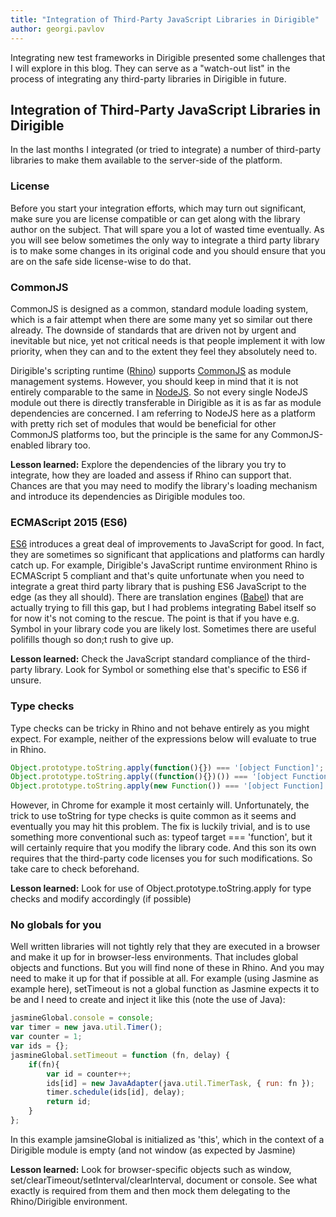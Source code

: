 ```yaml
---
title: "Integration of Third-Party JavaScript Libraries in Dirigible"
author: georgi.pavlov
---
```


Integrating new test frameworks in Dirigible presented some challenges that I will explore in this blog. They can serve as a "watch-out list" in the process of integrating any third-party libraries in Dirigible in future.   

Integration of Third-Party JavaScript Libraries in Dirigible
----

In the last months I integrated (or tried to integrate) a number of third-party libraries to make them available to the server-side of the platform.

### License

Before you start your integration efforts, which may turn out significant, make sure you are license compatible or can get along with the library author on the subject. That will spare you a lot of wasted time eventually. As you will see below sometimes the only way to integrate a third party library is to make some changes in its original code and you should ensure that you are on the safe side license-wise to do that.  

### CommonJS

CommonJS is designed as a common, standard module loading system, which is a fair attempt when there are some many yet so similar out there already. The downside of standards that are driven not by urgent and inevitable but nice, yet not critical needs is that people implement it with low priority, when they can and to the extent they feel they absolutely need to.   

Dirigible's scripting runtime ([Rhino](https://developer.mozilla.org/en-US/docs/Mozilla/Projects/Rhino)) supports [CommonJS](http://www.commonjs.org) as module management systems. However, you should keep in mind that it is not entirely comparable to the same in [NodeJS](https://nodejs.org). So not every single NodeJS module out there is directly transferable in Dirigible as it is as far as module dependencies are concerned. I am referring to NodeJS here as a platform with pretty rich set of modules that would be beneficial for other CommonJS platforms too, but the principle is the same for any CommonJS-enabled library too. 

**Lesson learned:** Explore the dependencies of the library you try to integrate, how they are loaded and assess if Rhino can support that. Chances are that you may need to modify the library's loading mechanism and introduce its dependencies as Dirigible modules too.     

### ECMAScript 2015 (ES6)

[ES6](http://www.ecma-international.org/publications/standards/Ecma-262.htm) introduces a great deal of improvements to JavaScript for good. In fact, they are sometimes so significant that applications and platforms can hardly catch up. For example, Dirigible's JavaScript runtime environment Rhino is ECMAScript 5 compliant and that's quite unfortunate when you need to integrate a great third party library that is pushing ES6 JavaScript to the edge (as they all should). There are translation engines ([Babel](https://babeljs.io)) that are actually trying to fill this gap, but I had problems integrating Babel itself so for now it's not coming to the rescue. The point is that if you have e.g. Symbol in your library code you are likely lost. Sometimes there are useful polifills though so  don;t rush to give up.

**Lesson learned:** Check the JavaScript standard compliance of the third-party library. Look for Symbol or something else that's specific to ES6 if unsure.

### Type checks

Type checks can be tricky in Rhino and not behave entirely as you might expect.
For example, neither of the expressions below will evaluate to true in Rhino.

```javascript
Object.prototype.toString.apply(function(){}) === '[object Function]';
Object.prototype.toString.apply((function(){})()) === '[object Function]';
Object.prototype.toString.apply(new Function()) === '[object Function]';
```

However, in Chrome for example it most certainly will. Unfortunately, the trick to use toString for type checks is quite common as it seems and eventually you may hit this problem. The fix is luckily trivial, and is to use something more conventional such as: typeof target === 'function', but it will certainly require that you modify the library code. And this son its own requires that the third-party code licenses you for such modifications. So take care to check beforehand.

**Lesson learned:** Look for use of Object.prototype.toString.apply for type checks and modify accordingly (if possible)

### No globals for you

Well written libraries will not tightly rely that they are executed in a browser and make it up for in browser-less environments. That includes global objects and functions. But you will find none of these in Rhino. And you may need to make it up for that if possible at all. For example (using Jasmine as example here), setTimeout is not a global function as Jasmine expects it to be and I need to create and inject it like this (note the use of Java):

```javascript
jasmineGlobal.console = console;
var timer = new java.util.Timer();
var counter = 1; 
var ids = {};
jasmineGlobal.setTimeout = function (fn, delay) {
	if(fn){
        var id = counter++; 
        ids[id] = new JavaAdapter(java.util.TimerTask, { run: fn });
        timer.schedule(ids[id], delay);
        return id;  
	}
};    
```

In this example jamsineGlobal is initialized as 'this', which in the context of a Dirigible module is empty (and not window (as expected by Jasmine)   

**Lesson learned:** Look for browser-specific objects such as window, set/clearTimeout/setInterval/clearInterval, document or console. See what exactly is required from them and then mock them delegating to the Rhino/Dirigible environment.
